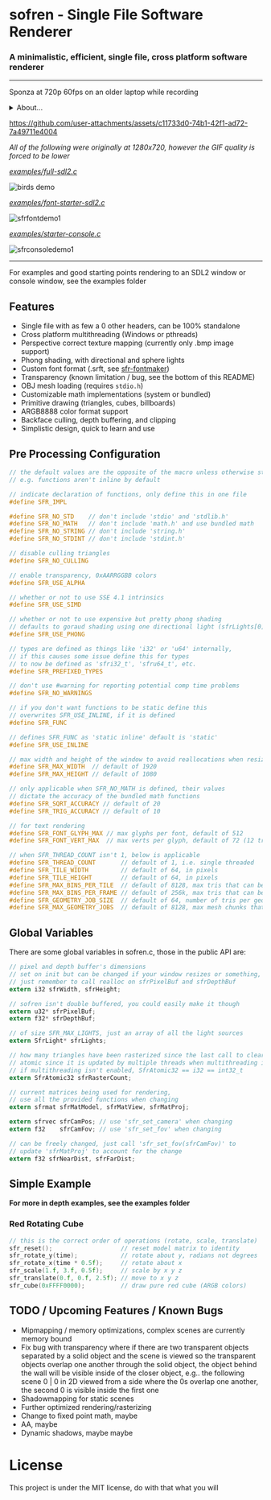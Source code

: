 # sofren - Single File Software Renderer

### A minimalistic, efficient, single file, cross platform software renderer

---

Sponza at 720p 60fps on an older laptop while recording
<details>
  <summary>About...</summary>
  The model was loading using raylib's LoadModel function and then converted to sofren's structs,
  and the textures were resized down to 128x128 from 1024x1024 (from profiling, like 40% of the
  program's time was just from cache misses so this was the "fix", mipmapping is on the TODO list).
</details>

https://github.com/user-attachments/assets/c11733d0-74b1-42f1-ad72-7a49711e4004

*All of the following were originally at 1280x720, however the GIF quality is forced to be lower*

[*examples/full-sdl2.c*](https://github.com/cyprus327/sofren/blob/main/examples/full-sdl2.c)

![birds demo](https://github.com/user-attachments/assets/73646581-9351-4320-b029-6f31cd42f79f)

[*examples/font-starter-sdl2.c*](https://github.com/cyprus327/sofren/blob/main/examples/font-starter-sdl2.c)

![sfrfontdemo1](https://github.com/user-attachments/assets/87f62598-b39e-4d04-b19d-0f97ddba1622)

[*examples/starter-console.c*](https://github.com/cyprus327/sofren/blob/main/examples/tex-starter-sdl2.c)

![sfrconsoledemo1](https://github.com/user-attachments/assets/36b51566-7893-4729-a498-b18c6569ea83)

---

For examples and good starting points rendering to an SDL2 window or console window, see the examples folder

## Features
- Single file with as few a 0 other headers, can be 100% standalone
- Cross platform multithreading (Windows or pthreads)
- Perspective correct texture mapping (currently only .bmp image support)
- Phong shading, with directional and sphere lights
- Custom font format (.srft, see [sfr-fontmaker]([https://g](https://github.com/cyprus327/sfr-fontmaker)))
- Transparency (known limitation / bug, see the bottom of this README)
- OBJ mesh loading (requires `stdio.h`)
- Customizable math implementations (system or bundled)
- Primitive drawing (triangles, cubes, billboards)
- ARGB8888 color format support
- Backface culling, depth buffering, and clipping
- Simplistic design, quick to learn and use

## Pre Processing Configuration 
```c
// the default values are the opposite of the macro unless otherwise stated,
// e.g. functions aren't inline by default

// indicate declaration of functions, only define this in one file
#define SFR_IMPL

#define SFR_NO_STD    // don't include 'stdio' and 'stdlib.h'
#define SFR_NO_MATH   // don't include 'math.h' and use bundled math
#define SFR_NO_STRING // don't include 'string.h'
#define SFR_NO_STDINT // don't include 'stdint.h'

// disable culling triangles
#define SFR_NO_CULLING

// enable transparency, 0xAARRGGBB colors
#define SFR_USE_ALPHA

// whether or not to use SSE 4.1 intrinsics
#define SFR_USE_SIMD

// whether or not to use expensive but pretty phong shading
// defaults to goraud shading using one directional light (sfrLights[0]) otherwise
#define SFR_USE_PHONG

// types are defined as things like 'i32' or 'u64' internally,
// if this causes some issue define this for types
// to now be defined as 'sfri32_t', 'sfru64_t', etc.
#define SFR_PREFIXED_TYPES

// don't use #warning for reporting potential comp time problems
#define SFR_NO_WARNINGS

// if you don't want functions to be static define this
// overwrites SFR_USE_INLINE, if it is defined
#define SFR_FUNC

// defines SFR_FUNC as 'static inline' default is 'static'
#define SFR_USE_INLINE

// max width and height of the window to avoid reallocations when resizing
#define SFR_MAX_WIDTH  // default of 1920
#define SFR_MAX_HEIGHT // default of 1080

// only applicable when SFR_NO_MATH is defined, their values
// dictate the accuracy of the bundled math functions
#define SFR_SQRT_ACCURACY // default of 20
#define SFR_TRIG_ACCURACY // default of 10

// for text rendering
#define SFR_FONT_GLYPH_MAX // max glyphs per font, default of 512
#define SFR_FONT_VERT_MAX  // max verts per glyph, default of 72 (12 tris)

// when SFR_THREAD_COUNT isn't 1, below is applicable
#define SFR_THREAD_COUNT       // default of 1, i.e. single threaded
#define SFR_TILE_WIDTH         // default of 64, in pixels
#define SFR_TILE_HEIGHT        // default of 64, in pixels
#define SFR_MAX_BINS_PER_TILE  // default of 8128, max tris that can be rendered on one screen tile 
#define SFR_MAX_BINS_PER_FRAME // default of 256k, max tris that can be rendered per frame
#define SFR_GEOMETRY_JOB_SIZE  // default of 64, number of tris per geometry job
#define SFR_MAX_GEOMETRY_JOBS  // default of 8128, max mesh chunks that can be processed per frame
```

## Global Variables

There are some global variables in sofren.c, those in the public API are:

```c
// pixel and depth buffer's dimensions
// set on init but can be changed if your window resizes or something,
// just remember to call realloc on sfrPixelBuf and sfrDepthBuf
extern i32 sfrWidth, sfrHeight;

// sofren isn't double buffered, you could easily make it though
extern u32* sfrPixelBuf;
extern f32* sfrDepthBuf;

// of size SFR_MAX_LIGHTS, just an array of all the light sources
extern SfrLight* sfrLights;

// how many triangles have been rasterized since the last call to clear
// atomic since it is updated by multiple threads when multithreading is enabled
// if multithreading isn't enabled, SfrAtomic32 == i32 == int32_t
extern SfrAtomic32 sfrRasterCount;

// current matrices being used for rendering,
// use all the provided functions when changing
extern sfrmat sfrMatModel, sfrMatView, sfrMatProj;

extern sfrvec sfrCamPos; // use 'sfr_set_camera' when changing
extern f32    sfrCamFov; // use 'sfr_set_fov' when changing

// can be freely changed, just call 'sfr_set_fov(sfrCamFov)' to
// update 'sfrMatProj' to account for the change
extern f32 sfrNearDist, sfrFarDist;
```

## Simple Example

**For more in depth examples, see the examples folder**

### Red Rotating Cube
```c
// this is the correct order of operations (rotate, scale, translate)
sfr_reset();                   // reset model matrix to identity
sfr_rotate_y(time);            // rotate about y, radians not degrees
sfr_rotate_x(time * 0.5f);     // rotate about x
sfr_scale(1.f, 3.f, 0.5f);     // scale by x y z
sfr_translate(0.f, 0.f, 2.5f); // move to x y z
sfr_cube(0xFFFF0000);          // draw pure red cube (ARGB colors)
``` 

## TODO / Upcoming Features / Known Bugs
- Mipmapping / memory optimizations, complex scenes are currently memory bound
- Fix bug with transparency where if there are two transparent objects separated by a solid object and the scene is viewed so the transparent objects overlap one another through the solid object, the object behind the wall will be visible inside of the closer object, e.g.. the following scene 0 | 0 in 2D viewed from a side where the 0s overlap one another, the second 0 is visible inside the first one
- Shadowmapping for static scenes
- Further optimized rendering/rasterizing
- Change to fixed point math, maybe
- AA, maybe
- Dynamic shadows, maybe maybe

# License
This project is under the MIT license, do with that what you will
